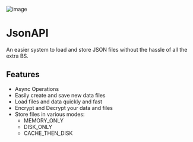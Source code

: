 ![image](https://github.com/InfestedStudios/JsonAPI/assets/42579059/d1bb36ca-3b5f-41c1-b40a-423f8519dad4)

# JsonAPI
An easier system to load and store JSON files without the hassle of all the extra BS.



## Features

- Async Operations
- Easily create and save new data files
- Load files and data quickly and fast
- Encrypt and Decrypt your data and files
- Store files in various modes:
  - MEMORY_ONLY
  - DISK_ONLY
  - CACHE_THEN_DISK

